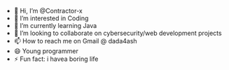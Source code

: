 - 👋 Hi, I’m @Contractor-x
- 👀 I’m interested in Coding
- 🌱 I’m currently learning Java
- 💞️ I’m looking to collaborate on cybersecurity/web development projects
- 📫 How to reach me on Gmail @ dada4ash 
- 😄 Young programmer
- ⚡ Fun fact: i havea boring life

<!---
Contractor-x/Contractor-x is a ✨ special ✨ repository because its `README.md` (this file) appears on your GitHub profile.
You can click the Preview link to take a look at your changes.
--->

